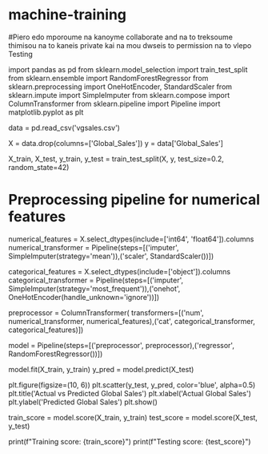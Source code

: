 # machine-training
#Piero edo mporoume na kanoyme collaborate and na to treksoume thimisou na to kaneis private kai na mou dwseis to permission na to vlepo
Testing

import pandas as pd
from sklearn.model_selection import train_test_split
from sklearn.ensemble import RandomForestRegressor
from sklearn.preprocessing import OneHotEncoder, StandardScaler
from sklearn.impute import SimpleImputer
from sklearn.compose import ColumnTransformer
from sklearn.pipeline import Pipeline
import matplotlib.pyplot as plt


data = pd.read_csv('vgsales.csv')

X = data.drop(columns=['Global_Sales'])
y = data['Global_Sales']

X_train, X_test, y_train, y_test = train_test_split(X, y, test_size=0.2, random_state=42)

# Preprocessing pipeline for numerical features
numerical_features = X.select_dtypes(include=['int64', 'float64']).columns
numerical_transformer = Pipeline(steps=[('imputer', SimpleImputer(strategy='mean')),('scaler', StandardScaler())])


categorical_features = X.select_dtypes(include=['object']).columns
categorical_transformer = Pipeline(steps=[('imputer', SimpleImputer(strategy='most_frequent')),('onehot', OneHotEncoder(handle_unknown='ignore'))])


preprocessor = ColumnTransformer(
    transformers=[('num', numerical_transformer, numerical_features),('cat', categorical_transformer, categorical_features)])

model = Pipeline(steps=[('preprocessor', preprocessor),('regressor', RandomForestRegressor())])

model.fit(X_train, y_train)
y_pred = model.predict(X_test)

plt.figure(figsize=(10, 6))
plt.scatter(y_test, y_pred, color='blue', alpha=0.5)
plt.title('Actual vs Predicted Global Sales')
plt.xlabel('Actual Global Sales')
plt.ylabel('Predicted Global Sales')
plt.show()

train_score = model.score(X_train, y_train)
test_score = model.score(X_test, y_test)

print(f"Training score: {train_score}")
print(f"Testing score: {test_score}")
